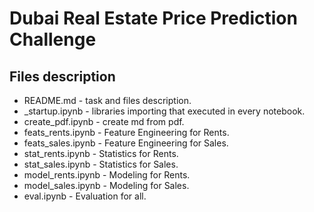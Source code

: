 # Dubai Real Estate Price Prediction Challenge

## Files description

- README.md - task and files description.
- _startup.ipynb - libraries importing that executed in every notebook.
- create_pdf.ipynb - create md from pdf.
- feats_rents.ipynb - Feature Engineering for Rents.
- feats_sales.ipynb - Feature Engineering for Sales.
- stat_rents.ipynb - Statistics for Rents. 
- stat_sales.ipynb - Statistics for Sales.
- model_rents.ipynb - Modeling for Rents.
- model_sales.ipynb - Modeling for Sales.
- eval.ipynb - Evaluation for all. 
